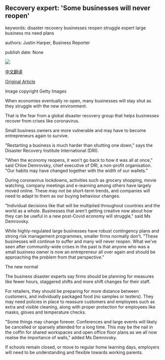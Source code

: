 ## Recovery expert: 'Some businesses will never reopen'

keywords: disaster recovery businesses reopen struggle expert large business ms need plans

authors: Justin Harper, Business Reporter

publish date: None

![](https://ichef.bbci.co.uk/news/1024/branded_news/15B80/production/_111906988_shuttersdown.jpg)

[中文翻译](Recovery%20expert%3A%20%27Some%20businesses%20will%20never%20reopen%27_zh.md)

[Original Article](https://www.bbc.com/news/business-52393207)

Image copyright Getty Images

When economies eventually re-open, many businesses will stay shut as they struggle with the new environment.

That is the fear from a global disaster recovery group that helps businesses recover from crises like coronavirus.

Small business owners are more vulnerable and may have to become entrepreneurs again to survive.

"Restarting a business is much harder than shutting one down," says the Disaster Recovery Institute International (DRI).

"When the economy reopens, it won't go back to how it was all at once," said Chloe Demrovsky, chief executive of DRI, a non-profit organisation. "Our habits may have changed together with the width of our wallets."

During coronavirus lockdowns, activities such as grocery shopping, movie watching, company meetings and e-learning among others have largely moved online. These may not be short-term trends, and companies will need to adapt to them as our buying behaviour changes.

"Individual decisions like that will be multiplied throughout countries and the world as a whole. Businesses that aren't getting creative now about how they can be useful in a new post-Covid economy will struggle," said Ms Demrovsky.

While highly-regulated large businesses have robust contingency plans and strong risk management programmes, smaller firms normally don't. "These businesses will continue to suffer and many will never reopen. What we've seen after community-wide crises in the past is that anyone who was a small business owner is now an entrepreneur all over again and should be approaching the problem from that perspective."

The new normal

The business disaster experts say firms should be planning for measures like fewer hours, staggered shifts and more shift changes for their staff.

For retailers, they should be preparing for more distance between customers, and individually packaged food (no samples or testers). They may need policies in place to reassure customers and employees such as extra and visible cleaning, along with proper protection for employees like masks, gloves and temperature checks.

"Some things may change forever. Conferences and large events will likely be cancelled or sparsely attended for a long time. This may be the nail in the coffin for shared workspaces and open office floor plans as we all now realise the importance of walls," added Ms Demrovsky.

If schools remain closed, or move to regular home learning days, employers will need to be understanding and flexible towards working parents.